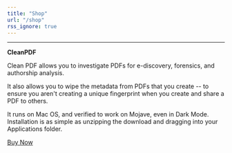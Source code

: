 ```yaml
---
title: "Shop"
url: "/shop"
rss_ignore: true
---
```


---

**CleanPDF**

Clean PDF allows you to investigate PDFs for e-discovery, forensics, and authorship analysis.

It also allows you to wipe the metadata from PDFs that you create -- to ensure you aren't creating a unique fingerprint when you create and share a PDF to others.

It runs on Mac OS, and verified to work on Mojave, even in Dark Mode. Installation is as simple as unzipping the download and dragging into your Applications folder.

[Buy Now](https://gum.co/rnGfX)
